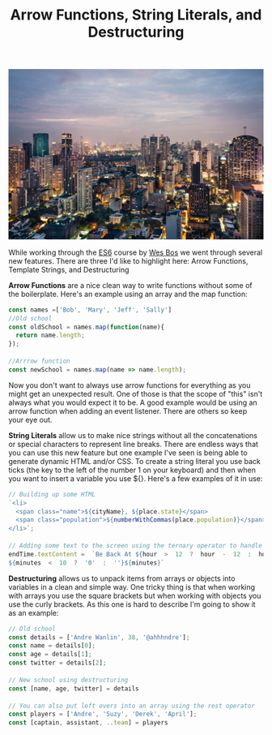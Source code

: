 ﻿---
title: Arrow Functions, String Literals, and Destructuring
subTitle: New ES6 Features to Me
category: "Front-end"
cover: andreas-brucker-630339-unsplash.jpg
---

![Unsplash](andreas-brucker-630339-unsplash.jpg)

While working through the [ES6](https://es6.io) course by [Wes Bos](https://webbos.com) we went through several new features. There are three I'd like to highlight here: Arrow Functions, Template Strings, and Destructuring

**Arrow Functions** are a nice clean way to write functions without some of the boilerplate. Here's an example using an array and the map function:

```JavaScript
const names =['Bob', 'Mary', 'Jeff', 'Sally']
//Old school
const oldSchool = names.map(function(name){
  return name.length;
});

//Arrrow function
const newSchool = names.map(name => name.length);
```

Now you don't want to always use arrow functions for everything as you might get an unexpected result. One of those is that the scope of "this" isn't always what you would expect it to be. A good example would be using an arrow function when adding an event listener. There are others so keep your eye out.

**String Literals** allow us to make nice strings without all the concatenations or special characters to represent line breaks. There are endless ways that you can use this new feature but one example I've seen is being able to generate dynamic HTML and/or CSS. To create a string literal you use back ticks (the key to the left of the number 1 on your keyboard) and then when you want to insert a variable you use \${}. Here's a few examples of it in use:

```JavaScript
// Building up some HTML
`<li>
  <span class="name">${cityName}, ${place.state}</span>
  <span class="population">${numberWithCommas(place.population)}</span>
</li>`;

// Adding some text to the screen using the ternary operator to handle the leading zero
endTime.textContent =  `Be Back At ${hour  >  12  ?  hour  -  12  :  hour}:
${minutes  <  10  ?  '0'  :  ''}${minutes}`
```

**Destructuring** allows us to unpack items from arrays or objects into variables in a clean and simple way. One tricky thing is that when working with arrays you use the square brackets but when working with objects you use the curly brackets. As this one is hard to describe I'm going to show it as an example:

```JavaScript
// Old school
const details = ['Andre Wanlin', 38, '@ahhhndre'];
const name = details[0];
const age = details[1];
const twitter = details[2];

// New school using destructuring
const [name, age, twitter] = details

// You can also put left overs into an array using the rest operator
const players = ['Andre', 'Suzy', 'Derek', 'April'];
const [captain, assistant, ..team] = players
```
